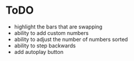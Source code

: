 # ToDO
* highlight the bars that are swapping
* ability to add custom numbers
* ability to adjust the number of numbers sorted
* ability to step backwards
* add autoplay button